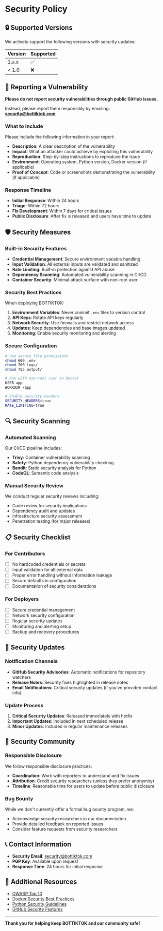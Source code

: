 # Security Policy

## 🔒 Supported Versions

We actively support the following versions with security updates:

| Version | Supported          |
| ------- | ------------------ |
| 1.x.x   | :white_check_mark: |
| < 1.0   | :x:                |

## 🚨 Reporting a Vulnerability

**Please do not report security vulnerabilities through public GitHub issues.**

Instead, please report them responsibly by emailing: **security@bottiktok.com**

### What to Include

Please include the following information in your report:

- **Description**: A clear description of the vulnerability
- **Impact**: What an attacker could achieve by exploiting this vulnerability
- **Reproduction**: Step-by-step instructions to reproduce the issue
- **Environment**: Operating system, Python version, Docker version (if applicable)
- **Proof of Concept**: Code or screenshots demonstrating the vulnerability (if applicable)

### Response Timeline

- **Initial Response**: Within 24 hours
- **Triage**: Within 72 hours
- **Fix Development**: Within 7 days for critical issues
- **Public Disclosure**: After fix is released and users have time to update

## 🛡️ Security Measures

### Built-in Security Features

- **Credential Management**: Secure environment variable handling
- **Input Validation**: All external inputs are validated and sanitized
- **Rate Limiting**: Built-in protection against API abuse
- **Dependency Scanning**: Automated vulnerability scanning in CI/CD
- **Container Security**: Minimal attack surface with non-root user

### Security Best Practices

When deploying BOTTIKTOK:

1. **Environment Variables**: Never commit `.env` files to version control
2. **API Keys**: Rotate API keys regularly
3. **Network Security**: Use firewalls and restrict network access
4. **Updates**: Keep dependencies and base images updated
5. **Monitoring**: Enable security monitoring and alerting

### Secure Configuration

```bash
# Use secure file permissions
chmod 600 .env
chmod 700 logs/
chmod 755 output/

# Run with non-root user in Docker
USER app
WORKDIR /app

# Enable security headers
SECURITY_HEADERS=true
RATE_LIMITING=true
```

## 🔍 Security Scanning

### Automated Scanning

Our CI/CD pipeline includes:

- **Trivy**: Container vulnerability scanning
- **Safety**: Python dependency vulnerability checking
- **Bandit**: Static security analysis for Python
- **CodeQL**: Semantic code analysis

### Manual Security Review

We conduct regular security reviews including:

- Code review for security implications
- Dependency audit and updates
- Infrastructure security assessment
- Penetration testing (for major releases)

## 📋 Security Checklist

### For Contributors

- [ ] No hardcoded credentials or secrets
- [ ] Input validation for all external data
- [ ] Proper error handling without information leakage
- [ ] Secure defaults in configuration
- [ ] Documentation of security considerations

### For Deployers

- [ ] Secure credential management
- [ ] Network security configuration
- [ ] Regular security updates
- [ ] Monitoring and alerting setup
- [ ] Backup and recovery procedures

## 🚀 Security Updates

### Notification Channels

- **GitHub Security Advisories**: Automatic notifications for repository watchers
- **Release Notes**: Security fixes highlighted in release notes
- **Email Notifications**: Critical security updates (if you've provided contact info)

### Update Process

1. **Critical Security Updates**: Released immediately with hotfix
2. **Important Updates**: Included in next scheduled release
3. **Minor Updates**: Included in regular maintenance releases

## 🤝 Security Community

### Responsible Disclosure

We follow responsible disclosure practices:

- **Coordination**: Work with reporters to understand and fix issues
- **Attribution**: Credit security researchers (unless they prefer anonymity)
- **Timeline**: Reasonable time for users to update before public disclosure

### Bug Bounty

While we don't currently offer a formal bug bounty program, we:

- Acknowledge security researchers in our documentation
- Provide detailed feedback on reported issues
- Consider feature requests from security researchers

## 📞 Contact Information

- **Security Email**: security@bottiktok.com
- **PGP Key**: Available upon request
- **Response Time**: 24 hours for initial response

## 🔗 Additional Resources

- [OWASP Top 10](https://owasp.org/www-project-top-ten/)
- [Docker Security Best Practices](https://docs.docker.com/engine/security/)
- [Python Security Guidelines](https://python.org/dev/security/)
- [GitHub Security Features](https://docs.github.com/en/code-security)

---

**Thank you for helping keep BOTTIKTOK and our community safe!**
